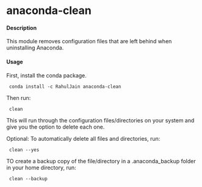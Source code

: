 # anaconda-clean

#### Description
This module removes configuration files that are left behind when uninstalling Anaconda.

#### Usage

First, install the conda package. 

     conda install -c RahulJain anaconda-clean

Then run: 

     clean

This will run through the configuration files/directories on your system and give you the option to delete each one. 

Optional: 
To automatically delete all files and directories, run:

     clean --yes 
     
TO create a backup copy of the file/directory in a .anaconda_backup folder in your home directory, run: 

     clean --backup
